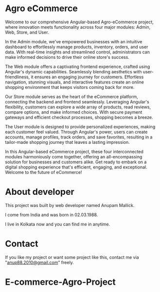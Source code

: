 # Agro eCommerce

Welcome to our comprehensive Angular-based Agro-eCommerce project, where innovation meets functionality across four major modules: Admin, Web, Store, and User.

In the Admin module, we've empowered businesses with an intuitive dashboard to effortlessly manage products, inventory, orders, and user data. With real-time insights and streamlined control, administrators can make informed decisions to drive their online store's success.

The Web module offers a captivating frontend experience, crafted using Angular's dynamic capabilities. Seamlessly blending aesthetics with user-friendliness, it ensures an engaging journey for customers. Effortless navigation, stunning visuals, and interactive features create an online shopping environment that keeps visitors coming back for more.

Our Store module serves as the heart of the eCommerce platform, connecting the backend and frontend seamlessly. Leveraging Angular's flexibility, customers can explore a wide array of products, read reviews, compare options, and make informed choices. With secure payment gateways and efficient checkout processes, shopping becomes a breeze.

The User module is designed to provide personalized experiences, making each customer feel valued. Through Angular's power, users can create accounts, manage profiles, track orders, and save favorites, resulting in a tailor-made shopping journey that leaves a lasting impression.

In this Angular-based eCommerce project, these four interconnected modules harmoniously come together, offering an all-encompassing solution for businesses and customers alike. Get ready to embark on a digital shopping experience that's efficient, engaging, and exceptional. Welcome to the future of eCommerce!


# About developer

This project was built by web developer named Anupam Mallick.

I come from India and was born in 02.03.1988.

I live in Kolkata now and you can find me in anytime.


# Contact

If you like my project or want some project like this, contact me via "anup88.2010@gmail.com" freely.

# E-commerce-Agro-Project
